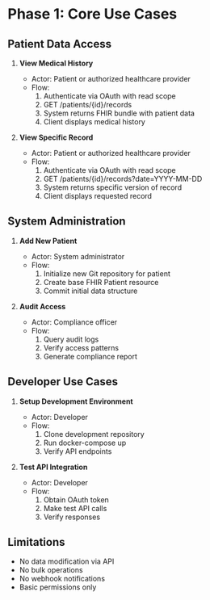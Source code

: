 # Phase 1: Core Use Cases

## Patient Data Access
1. **View Medical History**
   - Actor: Patient or authorized healthcare provider
   - Flow:
     1. Authenticate via OAuth with read scope
     2. GET /patients/{id}/records
     3. System returns FHIR bundle with patient data
     4. Client displays medical history

2. **View Specific Record**
   - Actor: Patient or authorized healthcare provider
   - Flow:
     1. Authenticate via OAuth with read scope
     2. GET /patients/{id}/records?date=YYYY-MM-DD
     3. System returns specific version of record
     4. Client displays requested record

## System Administration
1. **Add New Patient**
   - Actor: System administrator
   - Flow:
     1. Initialize new Git repository for patient
     2. Create base FHIR Patient resource
     3. Commit initial data structure

2. **Audit Access**
   - Actor: Compliance officer
   - Flow:
     1. Query audit logs
     2. Verify access patterns
     3. Generate compliance report

## Developer Use Cases
1. **Setup Development Environment**
   - Actor: Developer
   - Flow:
     1. Clone development repository
     2. Run docker-compose up
     3. Verify API endpoints

2. **Test API Integration**
   - Actor: Developer
   - Flow:
     1. Obtain OAuth token
     2. Make test API calls
     3. Verify responses

## Limitations
- No data modification via API
- No bulk operations
- No webhook notifications
- Basic permissions only
